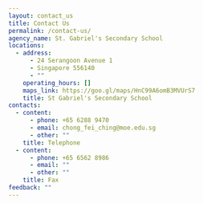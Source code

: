 ```yaml
---
layout: contact_us
title: Contact Us
permalink: /contact-us/
agency_name: St. Gabriel's Secondary School
locations:
  - address:
      - 24 Serangoon Avenue 1
      - Singapore 556140
      - ""
    operating_hours: []
    maps_link: https://goo.gl/maps/HnC99A6omB3MVUrS7
    title: St Gabriel's Secondary School
contacts:
  - content:
      - phone: +65 6288 9470
      - email: chong_fei_ching@moe.edu.sg
      - other: ""
    title: Telephone
  - content:
      - phone: +65 6562 8986
      - email: ""
      - other: ""
    title: Fax
feedback: ""
---
```

